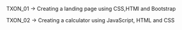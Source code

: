 TXON_01 -> Creating a landing page using CSS,HTMl and Bootstrap

TXON_02 -> Creating a calculator using JavaScript, HTML and CSS

